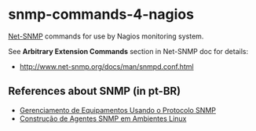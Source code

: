 snmp-commands-4-nagios
======================

[Net-SNMP][SNMP] commands for use by Nagios monitoring system.

See **Arbitrary Extension Commands** section in Net-SNMP doc for details:

* http://www.net-snmp.org/docs/man/snmpd.conf.html 

References about SNMP (in pt-BR)
--------------------------------

* [Gerenciamento de Equipamentos Usando o Protocolo SNMP][Artigo_Gerenciamento_SNMP_MRTG]
* [Construção de Agentes SNMP em Ambientes Linux][mono-JoseSilva]

[SNMP]: http://en.wikipedia.org/wiki/Simple_Network_Management_Protocol
[Artigo_Gerenciamento_SNMP_MRTG]: http://petry.pro.br/arquivos/Artigo_Gerenciamento_SNMP_MRTG.pdf
[mono-JoseSilva]: http://www.ginux.ufla.br/files/mono-JoseSilva.pdf

